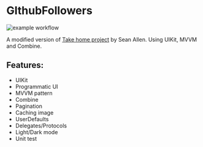 # GIthubFollowers

![example workflow](https://github.com/mankiet208/GithubFollowers/tree/main/.github/workflows/ios.yml/badge.svg)

A modified version of [Take home project](https://www.youtube.com/watch?v=JzngncpZLuw&t=45660s&pp=ygUUc2VhbiBhbGxlbiB0YWtlIGhvbWU%3D) by Sean Allen. Using UIKit, MVVM and Combine.

## Features:
- UIKit
- Programmatic UI
- MVVM pattern
- Combine
- Pagination
- Caching image
- UserDefaults
- Delegates/Protocols
- Light/Dark mode
- Unit test
